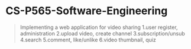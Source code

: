 # CS-P565-Software-Engineering

>Implementing a web application for video sharing
>1.user register, administration 
>2.upload video, create channel
>3.subscription/unsub
>4.search 
>5.comment, like/unlike
>6.video thumbnail, quiz

